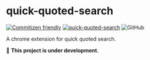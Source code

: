 # quick-quoted-search

[![Commitizen friendly](https://img.shields.io/badge/commitizen-friendly-brightgreen.svg)](http://commitizen.github.io/cz-cli/)
[![quick-quoted-search](https://img.shields.io/endpoint?url=https://cloud.cypress.io/badge/simple/dvbeep/main&style=flat&logo=cypress)](https://cloud.cypress.io/projects/dvbeep/runs)
![GitHub](https://img.shields.io/github/license/higamaya/quick-quoted-search)

A chrome extension for quick quoted search.

:construction: **This project is under development.**
